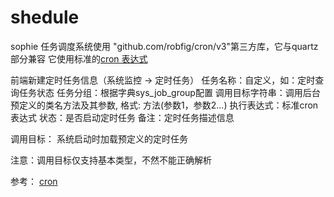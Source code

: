 # shedule

sophie 任务调度系统使用 "github.com/robfig/cron/v3"第三方库，它与quartz部分兼容
它使用标准的[cron 表达式](https://en.wikipedia.org/wiki/Cron)

前端新建定时任务信息（系统监控 -> 定时任务）
任务名称：自定义，如：定时查询任务状态
任务分组：根据字典sys_job_group配置
调用目标字符串：调用后台预定义的类名方法及其参数, 格式: 方法(参数1，参数2...)
执行表达式：标准cron表达式
状态：是否启动定时任务
备注：定时任务描述信息

调用目标： 系统启动时加载预定义的定时任务

注意：调用目标仅支持基本类型，不然不能正确解析

参考：
[cron](https://pkg.go.dev/github.com/robfig/cron/v3#section-readme)
